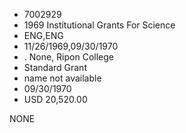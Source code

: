 * 7002929
* 1969 Institutional Grants For Science
* ENG,ENG
* 11/26/1969,09/30/1970
*  . None, Ripon College
* Standard Grant
*   name not available
* 09/30/1970
* USD 20,520.00

NONE